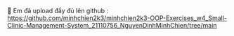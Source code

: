
📌 Em đã upload đầy đủ lên github :
https://github.com/minhchien2k3/minhchien2k3-OOP-Exercises_w4_Small-Clinic-Management-System_21110756_NguyenDinhMinhChien/tree/main


